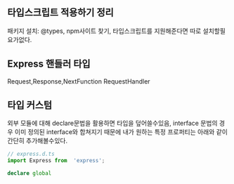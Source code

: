 ## 타입스크립트 적용하기 정리
패키지 설치: @types, npm사이트 찾기, 타입스크립트를 지원해준다면 따로 설치할필요가없다.
## Express 핸들러 타입
Request,Response,NextFunction
RequestHandler

## 타입 커스텀
 외부 모듈에 대해 declare문법을 활용하면 타입을 덮어쓸수있음, interface 문법의 경우 이미 정의된 interface와 합쳐지기 때문에 내가 원하는 특정  프로퍼티는 아래와 같이 간단히 추가해볼수있다.
 ```ts
 // express.d.ts
 import Express from  'express';
 
 declare global
 ```